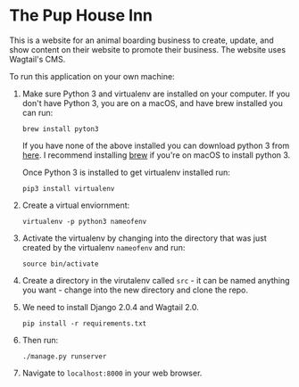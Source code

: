 # The Pup House Inn #

This is a website for an animal boarding business to create, update, and show content on their website to promote their business. The website uses Wagtail's CMS.

To run this application on your own machine:

1. Make sure Python 3 and virtualenv are installed on your computer. If you don't have Python 3, you are on a macOS, and have brew installed you can run: 

	```brew install pyton3``` 

	If you have none of the above installed you can download python 3 from [here](https://www.python.org/downloads/). I recommend installing [brew](https://brew.sh/) if you're on macOS to install python 3. 

	Once Python 3 is installed to get virtualenv installed run:

	```pip3 install virtualenv``` 


2. Create a virtual enviornment:

	```virtualenv -p python3 nameofenv```

3. Activate the virtualenv by changing into the directory that was just created by the virtualenv ```nameofenv``` and run:

	```source bin/activate```

4. Create a directory in the virutalenv called ```src``` - it can be named anything you want - change into the new directory and clone the repo. 

5. We need to install Django 2.0.4 and Wagtail 2.0.
 
 	```pip install -r requirements.txt```

6. Then run:
	
	```./manage.py runserver```

7. Navigate to ```localhost:8000``` in your web browser.